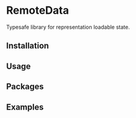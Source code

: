 # RemoteData

Typesafe library for representation loadable state.

## Installation

## Usage

## Packages

## Examples


